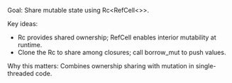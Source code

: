 Goal: Share mutable state using Rc<RefCell<>>.

Key ideas:
- Rc provides shared ownership; RefCell enables interior mutability at runtime.
- Clone the Rc to share among closures; call borrow_mut to push values.

Why this matters: Combines ownership sharing with mutation in single-threaded code.


